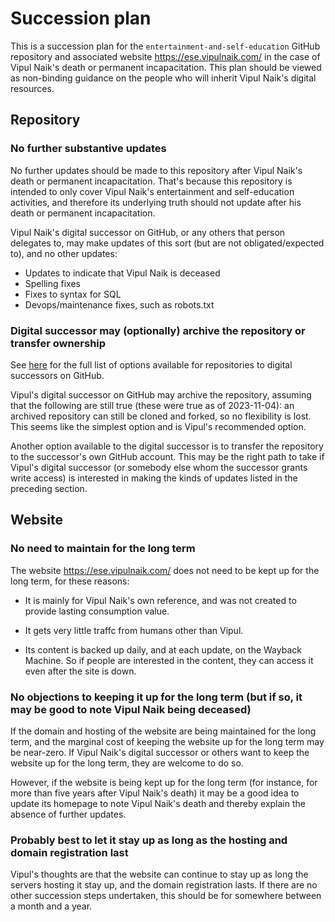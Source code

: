 # Succession plan

This is a succession plan for the `entertainment-and-self-education`
GitHub repository and associated website https://ese.vipulnaik.com/ in
the case of Vipul Naik's death or permanent incapacitation. This plan
should be viewed as non-binding guidance on the people who will
inherit Vipul Naik's digital resources.

## Repository

### No further substantive updates

No further updates should be made to this repository after Vipul
Naik's death or permanent incapacitation. That's because this
repository is intended to only cover Vipul Naik's entertainment and
self-education activities, and therefore its underlying truth should
not update after his death or permanent incapacitation.

Vipul Naik's digital successor on GitHub, or any others that person
delegates to, may make updates of this sort (but are not
obligated/expected to), and no other updates:

* Updates to indicate that Vipul Naik is deceased
* Spelling fixes
* Fixes to syntax for SQL
* Devops/maintenance fixes, such as robots.txt

### Digital successor may (optionally) archive the repository or transfer ownership

See
[here](https://docs.github.com/en/account-and-profile/setting-up-and-managing-your-personal-account-on-github/managing-access-to-your-personal-repositories/maintaining-ownership-continuity-of-your-personal-accounts-repositories#about-successors)
for the full list of options available for repositories to digital
successors on GitHub.

Vipul's digital successor on GitHub may archive the repository,
assuming that the following are still true (these were true as of
2023-11-04): an archived repository can still be cloned and forked, so
no flexibility is lost. This seems like the simplest option and is
Vipul's recommended option.

Another option available to the digital successor is to transfer the
repository to the successor's own GitHub account. This may be the
right path to take if Vipul's digital successor (or somebody else whom
the successor grants write access) is interested in making the kinds
of updates listed in the preceding section.

## Website

### No need to maintain for the long term

The website https://ese.vipulnaik.com/ does not need to be kept up for
the long term, for these reasons:

* It is mainly for Vipul Naik's own reference, and was not created to
  provide lasting consumption value.

* It gets very little traffc from humans other than Vipul.

* Its content is backed up daily, and at each update, on the Wayback
  Machine. So if people are interested in the content, they can access
  it even after the site is down.

### No objections to keeping it up for the long term (but if so, it may be good to note Vipul Naik being deceased)

If the domain and hosting of the website are being maintained for the
long term, and the marginal cost of keeping the website up for the
long term may be near-zero. If Vipul Naik's digital successor or
others want to keep the website up for the long term, they are welcome
to do so.

However, if the website is being kept up for the long term (for
instance, for more than five years after Vipul Naik's death) it may be
a good idea to update its homepage to note Vipul Naik's death and
thereby explain the absence of further updates.

### Probably best to let it stay up as long as the hosting and domain registration last

Vipul's thoughts are that the website can continue to stay up as long
the servers hosting it stay up, and the domain registration lasts. If
there are no other succession steps undertaken, this should be for
somewhere between a month and a year.
